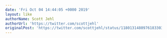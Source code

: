 ```yaml
---
date: 'Fri Oct 04 14:44:05 +0000 2019'
layout: like
authorName: Scott Jehl
authorUrl: 'https://twitter.com/scottjehl'
originalPost: 'https://twitter.com/scottjehl/status/1180131480976183303'
---
```

